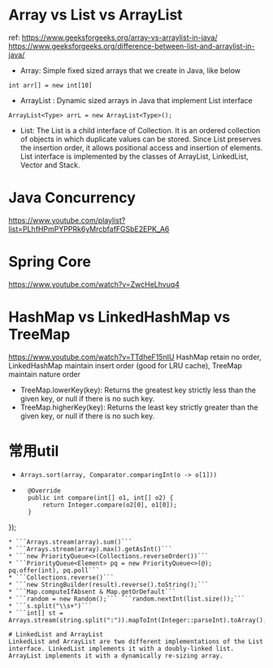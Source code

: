 
# Array vs List vs ArrayList

ref:
 https://www.geeksforgeeks.org/array-vs-arraylist-in-java/
 https://www.geeksforgeeks.org/difference-between-list-and-arraylist-in-java/

* Array: Simple fixed sized arrays that we create in Java, like below
```
int arr[] = new int[10]   
```
* ArrayList : Dynamic sized arrays in Java that implement List interface
```
ArrayList<Type> arrL = new ArrayList<Type>();
```
* List: The List is a child interface of Collection. It is an ordered collection of objects in which duplicate values can be stored. Since List preserves the insertion order, it allows positional access and insertion of elements. List interface is implemented by the classes of ArrayList, LinkedList, Vector and Stack.

# Java Concurrency
https://www.youtube.com/playlist?list=PLhfHPmPYPPRk6yMrcbfafFGSbE2EPK_A6

# Spring Core
https://www.youtube.com/watch?v=ZwcHeLhvuq4

# HashMap vs LinkedHashMap vs TreeMap
https://www.youtube.com/watch?v=TTdheF15nIU
HashMap retain no order, LinkedHashMap maintain insert order (good for LRU cache), TreeMap maintain nature order
* TreeMap.lowerKey(key): Returns the greatest key strictly less than the given key, or null if there is no such key.
* TreeMap.higherKey(key): Returns the least key strictly greater than the given key, or null if there is no such key.

# 常用util
* ```Arrays.sort(array, Comparator.comparingInt(o -> o[1]))```
* ```Arrays.sort(twoDim, new Comparator<int[]>() {
    @Override
    public int compare(int[] o1, int[] o2) {
        return Integer.compare(o2[0], o1[0]);
    }
});
```
* ```Arrays.stream(array).sum()```
* ```Arrays.stream(array).max().getAsInt()```
* ```new PriorityQueue<>(Collections.reverseOrder())```
* ```PriorityQueue<Element> pq = new PriorityQueue<>(@);
pq.offer(int), pq.poll```
* ```Collections.reverse()```
* ```new StringBuilder(result).reverse().toString();```
* ```Map.computeIfAbsent & Map.getOrDefault```
* ```random = new Random();``` ```random.nextInt(list.size());```
* ```s.split("\\s+")```
* ```int[] st = Arrays.stream(string.split(":")).mapToInt(Integer::parseInt).toArray();```

# LinkedList and ArrayList
LinkedList and ArrayList are two different implementations of the List interface. LinkedList implements it with a doubly-linked list. ArrayList implements it with a dynamically re-sizing array.
